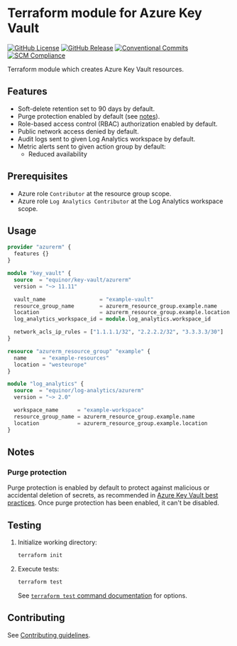 # Terraform module for Azure Key Vault

[![GitHub License](https://img.shields.io/github/license/equinor/terraform-azurerm-key-vault)](https://github.com/equinor/terraform-azurerm-key-vault/blob/main/LICENSE)
[![GitHub Release](https://img.shields.io/github/v/release/equinor/terraform-azurerm-key-vault)](https://github.com/equinor/terraform-azurerm-key-vault/releases/latest)
[![Conventional Commits](https://img.shields.io/badge/Conventional%20Commits-1.0.0-%23FE5196?logo=conventionalcommits&logoColor=white)](https://conventionalcommits.org)
[![SCM Compliance](https://scm-compliance-api.radix.equinor.com/repos/equinor/terraform-azurerm-key-vault/badge)](https://developer.equinor.com/governance/scm-policy/)

Terraform module which creates Azure Key Vault resources.

## Features

- Soft-delete retention set to 90 days by default.
- Purge protection enabled by default (see [notes](#purge-protection)).
- Role-based access control (RBAC) authorization enabled by default.
- Public network access denied by default.
- Audit logs sent to given Log Analytics workspace by default.
- Metric alerts sent to given action group by default:
  - Reduced availability

## Prerequisites

- Azure role `Contributor` at the resource group scope.
- Azure role `Log Analytics Contributor` at the Log Analytics workspace scope.

## Usage

```terraform
provider "azurerm" {
  features {}
}

module "key_vault" {
  source  = "equinor/key-vault/azurerm"
  version = "~> 11.11"

  vault_name                 = "example-vault"
  resource_group_name        = azurerm_resource_group.example.name
  location                   = azurerm_resource_group.example.location
  log_analytics_workspace_id = module.log_analytics.workspace_id

  network_acls_ip_rules = ["1.1.1.1/32", "2.2.2.2/32", "3.3.3.3/30"]
}

resource "azurerm_resource_group" "example" {
  name     = "example-resources"
  location = "westeurope"
}

module "log_analytics" {
  source  = "equinor/log-analytics/azurerm"
  version = "~> 2.0"

  workspace_name      = "example-workspace"
  resource_group_name = azurerm_resource_group.example.name
  location            = azurerm_resource_group.example.location
}
```

## Notes

### Purge protection

Purge protection is enabled by default to protect against malicious or accidental deletion of secrets, as recommended in [Azure Key Vault best practices](https://learn.microsoft.com/en-us/azure/key-vault/general/best-practices#turn-on-data-protection-for-your-vault). Once purge protection has been enabled, it can't be disabled.

## Testing

1. Initialize working directory:

    ```bash
    terraform init
    ```

1. Execute tests:

    ```bash
    terraform test
    ```

    See [`terraform test` command documentation](https://developer.hashicorp.com/terraform/cli/commands/test) for options.

## Contributing

See [Contributing guidelines](https://github.com/equinor/terraform-baseline/blob/main/CONTRIBUTING.md).
